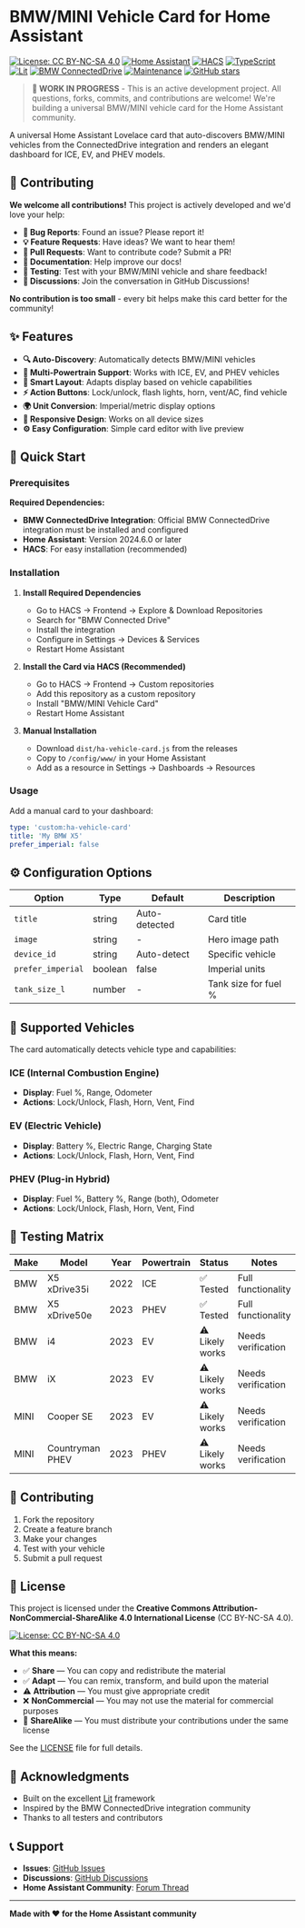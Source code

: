 # BMW/MINI Vehicle Card for Home Assistant

[![License: CC BY-NC-SA 4.0](https://img.shields.io/badge/License-CC%20BY--NC--SA%204.0-lightgrey.svg)](https://creativecommons.org/licenses/by-nc-sa/4.0/)
[![Home Assistant](https://img.shields.io/badge/Home%20Assistant-2024.6.0+-blue.svg)](https://www.home-assistant.io/)
[![HACS](https://img.shields.io/badge/HACS-Custom%20Repository-orange.svg)](https://hacs.xyz/)
[![TypeScript](https://img.shields.io/badge/TypeScript-5.0+-blue.svg)](https://www.typescriptlang.org/)
[![Lit](https://img.shields.io/badge/Lit-3.0+-purple.svg)](https://lit.dev/)
[![BMW ConnectedDrive](https://img.shields.io/badge/BMW%20ConnectedDrive-Required-green.svg)](https://www.home-assistant.io/integrations/bmw_connected_drive/)
[![Maintenance](https://img.shields.io/badge/Maintained%3F-yes-green.svg)](https://github.com/femmeXFMR/ha-bmw-mini-vehicle-card/graphs/commit-activity)
[![GitHub stars](https://img.shields.io/github/stars/femmeXFMR/ha-bmw-mini-vehicle-card.svg?style=social&label=Star)](https://github.com/femmeXFMR/ha-bmw-mini-vehicle-card)

> **🚧 WORK IN PROGRESS** - This is an active development project. All questions, forks, commits, and contributions are welcome! We're building a universal BMW/MINI vehicle card for the Home Assistant community.

A universal Home Assistant Lovelace card that auto-discovers BMW/MINI vehicles from the ConnectedDrive integration and renders an elegant dashboard for ICE, EV, and PHEV models.

## 🤝 Contributing

**We welcome all contributions!** This project is actively developed and we'd love your help:

- **🐛 Bug Reports**: Found an issue? Please report it!
- **💡 Feature Requests**: Have ideas? We want to hear them!
- **🔧 Pull Requests**: Want to contribute code? Submit a PR!
- **📖 Documentation**: Help improve our docs!
- **🧪 Testing**: Test with your BMW/MINI vehicle and share feedback!
- **💬 Discussions**: Join the conversation in GitHub Discussions!

**No contribution is too small** - every bit helps make this card better for the community!

## ✨ Features

- **🔍 Auto-Discovery**: Automatically detects BMW/MINI vehicles
- **🚗 Multi-Powertrain Support**: Works with ICE, EV, and PHEV vehicles
- **🎨 Smart Layout**: Adapts display based on vehicle capabilities
- **⚡ Action Buttons**: Lock/unlock, flash lights, horn, vent/AC, find vehicle
- **🌍 Unit Conversion**: Imperial/metric display options
- **📱 Responsive Design**: Works on all device sizes
- **⚙️ Easy Configuration**: Simple card editor with live preview

## 🚀 Quick Start

### Prerequisites

**Required Dependencies:**
- **BMW ConnectedDrive Integration**: Official BMW ConnectedDrive integration must be installed and configured
- **Home Assistant**: Version 2024.6.0 or later
- **HACS**: For easy installation (recommended)

### Installation

1. **Install Required Dependencies**
   - Go to HACS → Frontend → Explore & Download Repositories
   - Search for "BMW Connected Drive"
   - Install the integration
   - Configure in Settings → Devices & Services
   - Restart Home Assistant

2. **Install the Card via HACS (Recommended)**
   - Go to HACS → Frontend → Custom repositories
   - Add this repository as a custom repository
   - Install "BMW/MINI Vehicle Card"
   - Restart Home Assistant

3. **Manual Installation**
   - Download `dist/ha-vehicle-card.js` from the releases
   - Copy to `/config/www/` in your Home Assistant
   - Add as a resource in Settings → Dashboards → Resources

### Usage

Add a manual card to your dashboard:

```yaml
type: 'custom:ha-vehicle-card'
title: 'My BMW X5'
prefer_imperial: false
```

## ⚙️ Configuration Options

| Option | Type | Default | Description |
|--------|------|---------|-------------|
| `title` | string | Auto-detected | Card title |
| `image` | string | - | Hero image path |
| `device_id` | string | Auto-detect | Specific vehicle |
| `prefer_imperial` | boolean | false | Imperial units |
| `tank_size_l` | number | - | Tank size for fuel % |

## 🚗 Supported Vehicles

The card automatically detects vehicle type and capabilities:

### ICE (Internal Combustion Engine)
- **Display**: Fuel %, Range, Odometer
- **Actions**: Lock/Unlock, Flash, Horn, Vent, Find

### EV (Electric Vehicle)
- **Display**: Battery %, Electric Range, Charging State
- **Actions**: Lock/Unlock, Flash, Horn, Vent, Find

### PHEV (Plug-in Hybrid)
- **Display**: Fuel %, Battery %, Range (both), Odometer
- **Actions**: Lock/Unlock, Flash, Horn, Vent, Find

## 🧪 Testing Matrix

| Make | Model | Year | Powertrain | Status | Notes |
|------|-------|------|------------|--------|-------|
| BMW | X5 xDrive35i | 2022 | ICE | ✅ Tested | Full functionality |
| BMW | X5 xDrive50e | 2023 | PHEV | ✅ Tested | Full functionality |
| BMW | i4 | 2023 | EV | ⚠️ Likely works | Needs verification |
| BMW | iX | 2023 | EV | ⚠️ Likely works | Needs verification |
| MINI | Cooper SE | 2023 | EV | ⚠️ Likely works | Needs verification |
| MINI | Countryman PHEV | 2023 | PHEV | ⚠️ Likely works | Needs verification |

## 🤝 Contributing

1. Fork the repository
2. Create a feature branch
3. Make your changes
4. Test with your vehicle
5. Submit a pull request

## 📝 License

This project is licensed under the **Creative Commons Attribution-NonCommercial-ShareAlike 4.0 International License** (CC BY-NC-SA 4.0).

[![License: CC BY-NC-SA 4.0](https://img.shields.io/badge/License-CC%20BY--NC--SA%204.0-lightgrey.svg)](https://creativecommons.org/licenses/by-nc-sa/4.0/)

**What this means:**
- ✅ **Share** — You can copy and redistribute the material
- ✅ **Adapt** — You can remix, transform, and build upon the material
- ⚠️ **Attribution** — You must give appropriate credit
- ❌ **NonCommercial** — You may not use the material for commercial purposes
- 🔄 **ShareAlike** — You must distribute your contributions under the same license

See the [LICENSE](LICENSE) file for full details.

## 🙏 Acknowledgments

- Built on the excellent [Lit](https://lit.dev/) framework
- Inspired by the BMW ConnectedDrive integration community
- Thanks to all testers and contributors

## 📞 Support

- **Issues**: [GitHub Issues](https://github.com/femmeXFMR/ha-bmw-mini-vehicle-card/issues)
- **Discussions**: [GitHub Discussions](https://github.com/femmeXFMR/ha-bmw-mini-vehicle-card/discussions)
- **Home Assistant Community**: [Forum Thread](https://community.home-assistant.io/t/bmw-mini-vehicle-card/123456)

---

**Made with ❤️ for the Home Assistant community**
